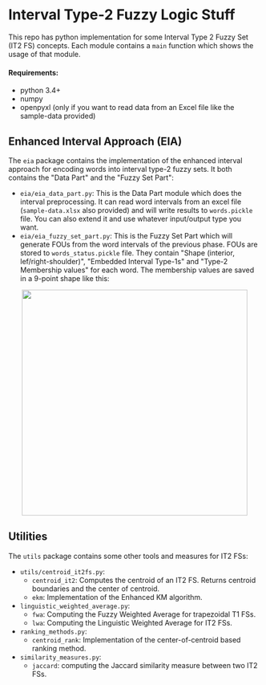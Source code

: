 # Interval Type-2 Fuzzy Logic Stuff
This repo has python implementation for some Interval Type 2 Fuzzy Set (IT2 FS) concepts. Each module contains a `main` function which shows the usage of that module.
#### Requirements:
* python 3.4+
* numpy
* openpyxl (only if you want to read data from an Excel file like the sample-data provided)

## Enhanced Interval Approach (EIA)
The `eia` package contains the implementation of the enhanced interval approach for encoding words into interval type-2 fuzzy sets. It both contains the "Data Part" and the "Fuzzy Set Part":
* `eia/eia_data_part.py`: This is the Data Part module which does the interval preprocessing. It can read word intervals from an excel file (`sample-data.xlsx` also provided) and will write results to `words.pickle` file. You can also extend it and use whatever input/output type you want.
* `eia/eia_fuzzy_set_part.py`: This is the Fuzzy Set Part which will generate FOUs from the word intervals of the previous phase. FOUs are stored to `words_status.pickle` file. They contain "Shape (interior, lef/right-shoulder)", "Embedded Interval Type-1s" and "Type-2 Membership values" for each word. The membership values are saved in a 9-point shape like this:

<p align="center">
<img src="https://cloud.githubusercontent.com/assets/3812788/21205088/a242af88-c26f-11e6-9fb9-fc04216e334a.png" width="450" />
</p>

## Utilities
The `utils` package contains some other tools and measures for IT2 FSs:
* `utils/centroid_it2fs.py`:
  - `centroid_it2`: Computes the centroid of an IT2 FS. Returns centroid boundaries and the center of centroid.
  - `ekm`: Implementation of the Enhanced KM algorithm.
* `linguistic_weighted_average.py`:
  - `fwa`: Computing the Fuzzy Weighted Average for trapezoidal T1 FSs.
  - `lwa`: Computing the Linguistic Weighted Average for IT2 FSs.
* `ranking_methods.py`:
  - `centroid_rank`: Implementation of the center-of-centroid based ranking method.
* `similarity_measures.py`:
  - `jaccard`: computing the Jaccard similarity measure between two IT2 FSs.

